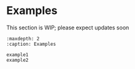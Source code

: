 # Examples

This section is WIP; please expect updates soon

```{toctree}
:maxdepth: 2
:caption: Examples

example1
example2
```
